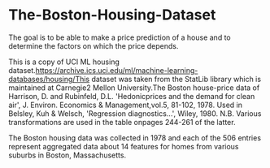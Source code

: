 # The-Boston-Housing-Dataset
The goal is to be able to make a price prediction of a house and to determine the factors on which the price depends.

This is a copy of UCI ML housing dataset.https://archive.ics.uci.edu/ml/machine-learning-databases/housing/This dataset was taken from the StatLib library which is maintained at Carnegie2
Mellon University.The Boston house-price data of Harrison, D. and Rubinfeld, D.L. 'Hedonicprices and the demand for clean air', J. Environ. Economics & Management,vol.5, 81-102, 1978.   Used in Belsley, Kuh & Welsch, 'Regression diagnostics...', Wiley, 1980.   N.B. Various transformations are used in the table onpages 244-261 of the latter.

The Boston housing data was collected in 1978 and each of the 506 entries represent aggregated data about 14 features for homes from various suburbs in Boston, Massachusetts. 
